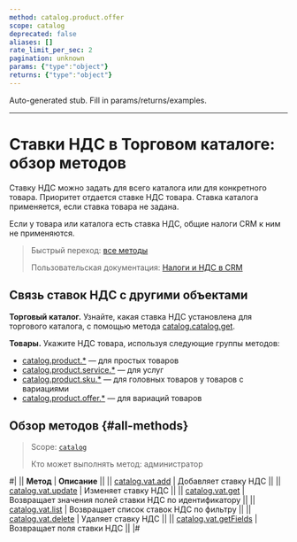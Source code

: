 ```yaml
---
method: catalog.product.offer
scope: catalog
deprecated: false
aliases: []
rate_limit_per_sec: 2
pagination: unknown
params: {"type":"object"}
returns: {"type":"object"}
---
```


Auto-generated stub. Fill in params/returns/examples.

---

# Ставки НДС в Торговом каталоге: обзор методов

Ставку НДС можно задать для всего каталога или для конкретного товара. Приоритет отдается ставке НДС товара. Ставка каталога применяется, если ставка товара не задана.

Если у товара или каталога есть ставка НДС, общие налоги CRM к ним не применяются.

> Быстрый переход: [все методы](#all-methods)
> 
> Пользовательская документация: [Налоги и НДС в CRM](https://helpdesk.bitrix24.ru/open/15955806)

## Связь ставок НДС с другими объектами

**Торговый каталог.** Узнайте, какая ставка НДС установлена для торгового каталога, с помощью метода [catalog.catalog.get](../catalog/catalog-catalog-get.md).

**Товары.** Укажите НДС товара, используя следующие группы методов:
- [catalog.product.*](../product/index.md) — для простых товаров
- [catalog.product.service.*](../product/service/index.md) — для услуг
- [catalog.product.sku.*](../product/sku/index.md) — для головных товаров у товаров с вариациями
- [catalog.product.offer.*](../product/offer/index.md) — для вариаций товаров

## Обзор методов {#all-methods}

> Scope: [`catalog`](../../scopes/permissions.md)
>
> Кто может выполнять метод: администратор

#|
|| **Метод** | **Описание** ||
|| [catalog.vat.add](./catalog-vat-add.md) | Добавляет ставку НДС ||
|| [catalog.vat.update](./catalog-vat-update.md) | Изменяет ставку НДС ||
|| [catalog.vat.get](./catalog-vat-get.md) | Возвращает значения полей ставки НДС по идентификатору ||
|| [catalog.vat.list](./catalog-vat-list.md) | Возвращает список ставок НДС по фильтру ||
|| [catalog.vat.delete](./catalog-vat-delete.md) | Удаляет ставку НДС ||
|| [catalog.vat.getFields](./catalog-vat-get-fields.md) | Возвращает поля ставки НДС ||
|#

